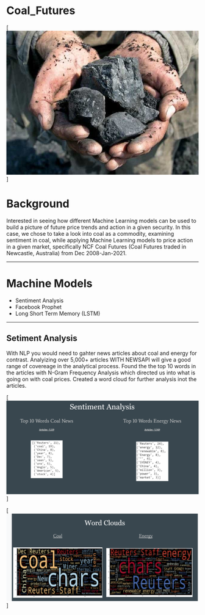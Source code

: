 # Coal_Futures


[<img src="Pics/Coal_pic.jpg"/>]
# Background 
 Interested in seeing how different Machine Learning models can be used to build a picture of future price trends and action in a given security.
In this case, we chose to take a look into coal as a commodity, examining sentiment in coal, while applying Machine Learning models to price action in a given market, specifically NCF Coal Futures (Coal Futures traded in Newcastle, Australia) from Dec 2008-Jan-2021.

---

# Machine Models 
- Sentiment Analysis
- Facebook Prophet
- Long Short Term Memory (LSTM)

---

## Setiment Analysis 
  With NLP you would need to gahter news articles about coal and energy for contrast. 
  Analyizing over 5,000+ articles WITH NEWSAPI will give a good range of covereage in the analytical process.
  Found the the top 10 words in the articles with N-Gram Frequency Analysis which directed us into what is going on with coal prices.
  Created a word cloud for further analysis inot the articles. 
  

[<img src="Pics/sentiment.PNG"/>]




[<img src="Pics/word_cloud.PNG"/>]


